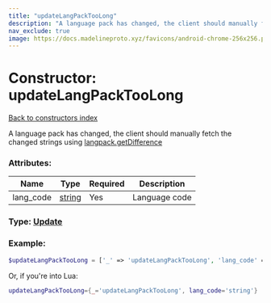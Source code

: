 ```yaml
---
title: "updateLangPackTooLong"
description: "A language pack has changed, the client should manually fetch the changed strings using langpack.getDifference"
nav_exclude: true
image: https://docs.madelineproto.xyz/favicons/android-chrome-256x256.png
---
```

# Constructor: updateLangPackTooLong  
[Back to constructors index](index.md)



A language pack has changed, the client should manually fetch the changed strings using [langpack.getDifference](../methods/langpack.getDifference.md)

### Attributes:

| Name     |    Type       | Required | Description |
|----------|---------------|----------|-------------|
|lang\_code|[string](../types/string.md) | Yes|Language code|



### Type: [Update](../types/Update.md)


### Example:

```php
$updateLangPackTooLong = ['_' => 'updateLangPackTooLong', 'lang_code' => 'string'];
```  


Or, if you're into Lua:

```lua
updateLangPackTooLong={_='updateLangPackTooLong', lang_code='string'}

```


